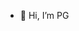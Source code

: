 - 👋 Hi, I’m PG
<!---01001000 01100001 01100011 01101000 01100101 00100000 01010011 01101111 01110101 00100000 01010110 01101111 01110011 01110011 01100101 00100000 01000100 01101111 01110011 00100000 01010011 01100101 01110101 00100000 01010011 01101111 01101110 01101000 01100001 01110010 00100000 01010011 01101111 01110101 00101100 00100000 01001110 11101100 11001100 00100000 01110101 01101101 00100000 01100110 01100101 01101110 11100100 01101111 00101100 00100000 01010011 01101111 00100000 01100010 01110010 01101001 01101110 01100111 00100000 01101111 01101110 00100000 01110100 01101000 01100101 00100000 01010011 01101111 01110101 01110011 01110100 01110010 01100101 01101101 01100101 01101110 01110100 00101100 00100000 01101110 11101100 11001100 00100000 01100011 01101100 011
01001000 01100001 01100011 01101000 01100101 00100000 01010011 01101111 01110101 00100000 01010110 01101111 01110011 01110011 01100101 00100000 01000100 01101111 01110011 00100000 01010011 01100101 01110101 00100000 01010011 01101111 01101110 01101000 01100001 01110010 00100000 01010011 01101111 01110101 00101100 00100000 01001110 11101100 11001100 00100000 01110101 01101101 00100000 01100110 01100101 01101110 11100100 01101111 00101100 00100000 01010011 01101111 00100000 01100010 01110010 01101001 01101110 01100111 00100000 01101111 01101110 00100000 01110100 01101000 01100101 00100000 01010011 01101111 01110101 01110011 01110100 01110010 01100101 01101101 01100101 01101110 01110100 00101100 00100000 01101110 11101100 11001100 00100000 01100011 01101100 011
01001000 01100001 01100011 01101000 01100101 00100000 01010011 01101111 01110101 00100000 01010110 01101111 01110011 01110011 01100101 00100000 01000100 01101111 01110011 00100000 01010011 01100101 01110101 00100000 01010011 01101111 01101110 01101000 01100001 01110010 00100000 01010011 01101111 01110101 00101100 00100000 01001110 11101100 11001100 00100000 01110101 01101101 00100000 01100110 01100101 01101110 11100100 01101111 00101100 00100000 01010011 01101111 00100000 01100010 01110010 01101001 01101110 01100111 00100000 01101111 01101110 00100000 01110100 01101000 01100101 00100000 01010011 01101111 01110101 01110011 01110100 01110010 01100101 01101101 01100101 01101110 01110100 00101100 00100000 01101110 11101100 11001100 00100000 01100011 01101100 011
01001000 01100001 01100011 01101000 01100101 00100000 01010011 01101111 01110101 00100000 01010110 01101111 01110011 01110011 01100101 00100000 01000100 01101111 01110011 00100000 01010011 01100101 01110101 00100000 01010011 01101111 01101110 01101000 01100001 01110010 00100000 01010011 01101111 01110101 00101100 00100000 01001110 11101100 11001100 00100000 01110101 01101101 00100000 01100110 01100101 01101110 11100100 01101111 00101100 00100000 01010011 01101111 00100000 01100010 01110010 01101001 01101110 01100111 00100000 01101111 01101110 00100000 01110100 01101000 01100101 00100000 01010011 01101111 01110101 01110011 01110100 01110010 01100101 01101101 01100101 01101110 01110100 00101100 00100000 01101110 11101100 11001100 00100000 01100011 01101100 011
01001000 01100001 01100011 01101000 01100101 00100000 01010011 01101111 01110101 00100000 01010110 01101111 01110011 01110011 01100101 00100000 01000100 01101111 01110011 00100000 01010011 01100101 01110101 00100000 01010011 01101111 01101110 01101000 01100001 01110010 00100000 01010011 01101111 01110101 00101100 00100000 01001110 11101100 11001100 00100000 01110101 01101101 00100000 01100110 01100101 01101110 11100100 01101111 00101100 00100000 01010011 01101111 00100000 01100010 01110010 01101001 01101110 01100111 00100000 01101111 01101110 00100000 01110100 01101000 01100101 00100000 01010011 01101111 01110101 01110011 01110100 01110010 01100101 01101101 01100101 01101110 01110100 00101100 00100000 01101110 11101100 11001100 00100000 01100011 01101100 011
01001000 01100001 01100011 01101000 01100101 00100000 01010011 01101111 01110101 00100000 01010110 01101111 01110011 01110011 01100101 00100000 01000100 01101111 01110011 00100000 01010011 01100101 01110101 00100000 01010011 01101111 01101110 01101000 01100001 01110010 00100000 01010011 01101111 01110101 00101100 00100000 01001110 11101100 11001100 00100000 01110101 01101101 00100000 01100110 01100101 01101110 11100100 01101111 00101100 00100000 01010011 01101111 00100000 01100010 01110010 01101001 01101110 01100111 00100000 01101111 01101110 00100000 01110100 01101000 01100101 00100000 01010011 01101111 01110101 01110011 01110100 01110010 01100101 01101101 01100101 01101110 01110100 00101100 00100000 01101110 11101100 11001100 00100000 01100011 01101100 011
01001000 01100001 01100011 01101000 01100101 00100000 01010011 01101111 01110101 00100000 01010110 01101111 01110011 01110011 01100101 00100000 01000100 01101111 01110011 00100000 01010011 01100101 01110101 00100000 01010011 01101111 01101110 01101000 01100001 01110010 00100000 01010011 01101111 01110101 00101100 00100000 01001110 11101100 11001100 00100000 01110101 01101101 00100000 01100110 01100101 01101110 11100100 01101111 00101100 00100000 01010011 01101111 00100000 01100010 01110010 01101001 01101110 01100111 00100000 01101111 01101110 00100000 01110100 01101000 01100101 00100000 01010011 01101111 01110101 01110011 01110100 01110010 01100101 01101101 01100101 01101110 01110100 00101100 00100000 01101110 11101100 11001100 00100000 01100011 01101100 011
01001000 01100001 01100011 01101000 01100101 00100000 01010011 01101111 01110101 00100000 01010110 01101111 01110011 01110011 01100101 00100000 01000100 01101111 01110011 00100000 01010011 01100101 01110101 00100000 01010011 01101111 01101110 01101000 01100001 01110010 00100000 01010011 01101111 01110101 00101100 00100000 01001110 11101100 11001100 00100000 01110101 01101101 00100000 01100110 01100101 01101110 11100100 01101111 00101100 00100000 01010011 01101111 00100000 01100010 01110010 01101001 01101110 01100111 00100000 01101111 01101110 00100000 01110100 01101000 01100101 00100000 01010011 01101111 01110101 01110011 01110100 01110010 01100101 01101101 01100101 01101110 01110100 00101100 00100000 01101110 11101100 11001100 00100000 01100011 01101100 011
01001000 01100001 01100011 01101000 01100101 00100000 01010011 01101111 01110101 00100000 01010110 01101111 01110011 01110011 01100101 00100000 01000100 01101111 01110011 00100000 01010011 01100101 01110101 00100000 01010011 01101111 01101110 01101000 01100001 01110010 00100000 01010011 01101111 01110101 00101100 00100000 01001110 11101100 11001100 00100000 01110101 01101101 00100000 01100110 01100101 01101110 11100100 01101111 00101100 00100000 01010011 01101111 00100000 01100010 01110010 01101001 01101110 01100111 00100000 01101111 01101110 00100000 01110100 01101000 01100101 00100000 01010011 01101111 01110101 01110011 01110100 01110010 01100101 01101101 01100101 01101110 01110100 00101100 00100000 01101110 11101100 11001100 00100000 01100011 01101100 011
01001000 01100001 01100011 01101000 01100101 00100000 01010011 01101111 01110101 00100000 01010110 01101111 01110011 01110011 01100101 00100000 01000100 01101111 01110011 00100000 01010011 01100101 01110101 00100000 01010011 01101111 01101110 01101000 01100001 01110010 00100000 01010011 01101111 01110101 00101100 00100000 01001110 11101100 11001100 00100000 01110101 01101101 00100000 01100110 01100101 01101110 11100100 01101111 00101100 00100000 01010011 01101111 00100000 01100010 01110010 01101001 01101110 01100111 00100000 01101111 01101110 00100000 01110100 01101000 01100101 00100000 01010011 01101111 01110101 01110011 01110100 01110010 01100101 01101101 01100101 01101110 01110100 00101100 00100000 01101110 11101100 11001100 00100000 01100011 01101100 011
01001000 01100001 01100011 01101000 01100101 00100000 01010011 01101111 01110101 00100000 01010110 01101111 01110011 01110011 01100101 00100000 01000100 01101111 01110011 00100000 01010011 01100101 01110101 00100000 01010011 01101111 01101110 01101000 01100001 01110010 00100000 01010011 01101111 01110101 00101100 00100000 01001110 11101100 11001100 00100000 01110101 01101101 00100000 01100110 01100101 01101110 11100100 01101111 00101100 00100000 01010011 01101111 00100000 01100010 01110010 01101001 01101110 01100111 00100000 01101111 01101110 00100000 01110100 01101000 01100101 00100000 01010011 01101111 01110101 01110011 01110100 01110010 01100101 01101101 01100101 01101110 01110100 00101100 00100000 01101110 11101100 11001100 00100000 01100011 01101100 011
01001000 01100001 01100011 01101000 01100101 00100000 01010011 01101111 01110101 00100000 01010110 01101111 01110011 01110011 01100101 00100000 01000100 01101111 01110011 00100000 01010011 01100101 01110101 00100000 01010011 01101111 01101110 01101000 01100001 01110010 00100000 01010011 01101111 01110101 00101100 00100000 01001110 11101100 11001100 00100000 01110101 01101101 00100000 01100110 01100101 01101110 11100100 01101111 00101100 00100000 01010011 01101111 00100000 01100010 01110010 01101001 01101110 01100111 00100000 01101111 01101110 00100000 01110100 01101000 01100101 00100000 01010011 01101111 01110101 01110011 01110100 01110010 01100101 01101101 01100101 01101110 01110100 00101100 00100000 01101110 11101100 11001100 00100000 01100011 01101100 011
01001000 01100001 01100011 01101000 01100101 00100000 01010011 01101111 01110101 00100000 01010110 01101111 01110011 01110011 01100101 00100000 01000100 01101111 01110011 00100000 01010011 01100101 01110101 00100000 01010011 01101111 01101110 01101000 01100001 01110010 00100000 01010011 01101111 01110101 00101100 00100000 01001110 11101100 11001100 00100000 01110101 01101101 00100000 01100110 01100101 01101110 11100100 01101111 00101100 00100000 01010011 01101111 00100000 01100010 01110010 01101001 01101110 01100111 00100000 01101111 01101110 00100000 01110100 01101000 01100101 00100000 01010011 01101111 01110101 01110011 01110100 01110010 01100101 01101101 01100101 01101110 01110100 00101100 00100000 01101110 11101100 11001100 00100000 01100011 01101100 011
01001000 01100001 01100011 01101000 01100101 00100000 01010011 01101111 01110101 00100000 01010110 01101111 01110011 01110011 01100101 00100000 01000100 01101111 01110011 00100000 01010011 01100101 01110101 00100000 01010011 01101111 01101110 01101000 01100001 01110010 00100000 01010011 01101111 01110101 00101100 00100000 01001110 11101100 11001100 00100000 01110101 01101101 00100000 01100110 01100101 01101110 11100100 01101111 00101100 00100000 01010011 01101111 00100000 01100010 01110010 01101001 01101110 01100111 00100000 01101111 01101110 00100000 01110100 01101000 01100101 00100000 01010011 01101111 01110101 01110011 01110100 01110010 01100101 01101101 01100101 01101110 01110100 00101100 00100000 01101110 11101100 11001100 00100000 01100011 01101100 011
01001000 01100001 01100011 01101000 01100101 00100000 01010011 01101111 01110101 00100000 01010110 01101111 01110011 01110011 01100101 00100000 01000100 01101111 01110011 00100000 01010011 01100101 01110101 00100000 01010011 01101111 01101110 01101000 01100001 01110010 00100000 01010011 01101111 01110101 00101100 00100000 01001110 11101100 11001100 00100000 01110101 01101101 00100000 01100110 01100101 01101110 11100100 01101111 00101100 00100000 01010011 01101111 00100000 01100010 01110010 01101001 01101110 01100111 00100000 01101111 01101110 00100000 01110100 01101000 01100101 00100000 01010011 01101111 01110101 01110011 01110100 01110010 01100101 01101101 01100101 01101110 01110100 00101100 00100000 01101110 11101100 11001100 00100000 01100011 01101100 011
01001000 01100001 01100011 01101000 01100101 00100000 01010011 01101111 01110101 00100000 01010110 01101111 01110011 01110011 01100101 00100000 01000100 01101111 01110011 00100000 01010011 01100101 01110101 00100000 01010011 01101111 01101110 01101000 01100001 01110010 00100000 01010011 01101111 01110101 00101100 00100000 01001110 11101100 11001100 00100000 01110101 01101101 00100000 01100110 01100101 01101110 11100100 01101111 00101100 00100000 01010011 01101111 00100000 01100010 01110010 01101001 01101110 01100111 00100000 01101111 01101110 00100000 01110100 01101000 01100101 00100000 01010011 01101111 01110101 01110011 01110100 01110010 01100101 01101101 01100101 01101110 01110100 00101100 00100000 01101110 11101100 11001100 00100000 01100011 01101100 011
01001000 01100001 01100011 01101000 01100101 00100000 01010011 01101111 01110101 00100000 01010110 01101111 01110011 01110011 01100101 00100000 01000100 01101111 01110011 00100000 01010011 01100101 01110101 00100000 01010011 01101111 01101110 01101000 01100001 01110010 00100000 01010011 01101111 01110101 00101100 00100000 01001110 11101100 11001100 00100000 01110101 01101101 00100000 01100110 01100101 01101110 11100100 01101111 00101100 00100000 01010011 01101111 00100000 01100010 01110010 01101001 01101110 01100111 00100000 01101111 01101110 00100000 01110100 01101000 01100101 00100000 01010011 01101111 01110101 01110011 01110100 01110010 01100101 01101101 01100101 01101110 01110100 00101100 00100000 01101110 11101100 11001100 00100000 01100011 01101100 011
01001000 01100001 01100011 01101000 01100101 00100000 01010011 01101111 01110101 00100000 01010110 01101111 01110011 01110011 01100101 00100000 01000100 01101111 01110011 00100000 01010011 01100101 01110101 00100000 01010011 01101111 01101110 01101000 01100001 01110010 00100000 01010011 01101111 01110101 00101100 00100000 01001110 11101100 11001100 00100000 01110101 01101101 00100000 01100110 01100101 01101110 11100100 01101111 00101100 00100000 01010011 01101111 00100000 01100010 01110010 01101001 01101110 01100111 00100000 01101111 01101110 00100000 01110100 01101000 01100101 00100000 01010011 01101111 01110101 01110011 01110100 01110010 01100101 01101101 01100101 01101110 01110100 00101100 00100000 01101110 11101100 11001100 00100000 01100011 01101100 011
01001000 01100001 01100011 01101000 01100101 00100000 01010011 01101111 01110101 00100000 01010110 01101111 01110011 01110011 01100101 00100000 01000100 01101111 01110011 00100000 01010011 01100101 01110101 00100000 01010011 01101111 01101110 01101000 01100001 01110010 00100000 01010011 01101111 01110101 00101100 00100000 01001110 11101100 11001100 00100000 01110101 01101101 00100000 01100110 01100101 01101110 11100100 01101111 00101100 00100000 01010011 01101111 00100000 01100010 01110010 01101001 01101110 01100111 00100000 01101111 01101110 00100000 01110100 01101000 01100101 00100000 01010011 01101111 01110101 01110011 01110100 01110010 01100101 01101101 01100101 01101110 01110100 00101100 00100000 01101110 11101100 11001100 00100000 01100011 01101100 011
--->
